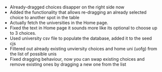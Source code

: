 * Already-dragged choices disapper on the right side now
* Added the functionality that allows re-dragging an already selected choice to another spot in the table
* Actually fetch the universities in the Home page.
* Fixed the text in Home page it sounds more like its optional to choose up to 3 choices.
* Used university csv file to populate the database, added it to the seed cjs
* Filtered out already existing unviersity choices and home uni (uofg) from the list of possible unis
* Fixed dragging behaviour, now you can swap existing choices and remove existing ones by dragging a new one from the list